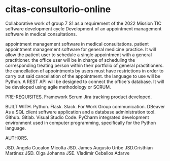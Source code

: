# citas-consultorio-online
Collaborative work of group 7 S1 as a requirement of the 2022 Mission TIC software development cycle Development of an appointment management software in medical consultations.

appointment management software in medical consultations. patient appointment management software for general medicine practice. It will allow the patient user to schedule a 
single appointment with a general practitioner. the office user will be in charge of scheduling the corresponding treating person within their portfolio 
of general practitioners. the cancellation of appointments by users must have restrictions in order to carry out said cancellation of the appointment. 
the language to use will be Python. 
A REST API will be designed to connect the office's database. 
It will be developed using agile methodology or SCRUM.

PRE-REQUISITES.
Framework 
Scrum 
Jira  tracking product developed.

BUILT WITH. 
Python. 
Flask.
Slack. For Work Group communication.
DBeaver As a SQL client software application and a database administration tool.
Github.
Gitlab.
Visual Studio Code.
PyCharm integrated development environment used in computer programming, specifically for the Python language.



AUTHORS.

JSD. Angela Cucalon Micolta
JSD. James Augusto Uribe
JSD.Cristhian Martinez
JSD. Olga Johanna
JSE. Vladimir Ceballos Adarve
